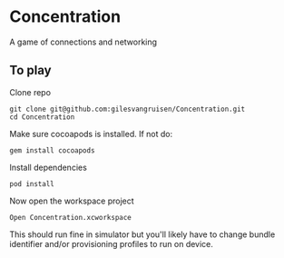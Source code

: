 Concentration
=============

A game of connections and networking

## To play

Clone repo
```
git clone git@github.com:gilesvangruisen/Concentration.git
cd Concentration
```
Make sure cocoapods is installed. If not do:
```
gem install cocoapods
```
Install dependencies
```
pod install
```
Now open the workspace project
```
Open Concentration.xcworkspace
```

This should run fine in simulator but you'll likely have to change bundle identifier and/or provisioning profiles to run on device.
